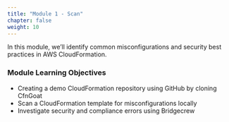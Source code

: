 ```yaml
---
title: "Module 1 - Scan"
chapter: false
weight: 10
---
```


In this module, we’ll identify common misconfigurations and security best practices in AWS CloudFormation.

### Module Learning Objectives

- Creating a demo CloudFormation repository using GitHub by cloning CfnGoat
- Scan a CloudFormation template for misconfigurations locally
- Investigate security and compliance errors using Bridgecrew

